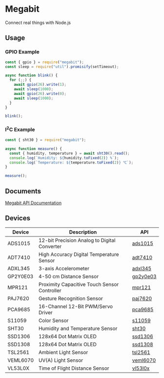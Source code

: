 # Megabit

Connect real things with Node.js

## Usage

### GPIO Example

```js
const { gpio } = require("megabit");
const sleep = require("util").promisify(setTimeout);

async function blink() {
  for (;;) {
    await gpio(26).write(1);
    await sleep(1000);
    await gpio(26).write(0);
    await sleep(1000);
  }
}

blink();
```

### I<sup>2</sup>C Example

```js
const { sht30 } = require("megabit");

async function measure() {
  const { humidity, temperature } = await sht30().read();
  console.log(`Humidity: ${humidity.toFixed(2)} %`);
  console.log(`Temperature: ${temperature.toFixed(2)} ℃`);
}

measure();
```

## Documents

[Megabit API Documentation](https://kou029w.github.io/megabit/)

## Devices

| Device   | Description                                  | API                                                                 |
| -------- | -------------------------------------------- | ------------------------------------------------------------------- |
| ADS1015  | 12-bit Precision Analog to Digital Converter | [ads1015](https://kou029w.github.io/megabit/modules/ads1015.html)   |
| ADT7410  | High Accuracy Digital Temperature Sensor     | [adt7410](https://kou029w.github.io/megabit/modules/adt7410.html)   |
| ADXL345  | 3-axis Accelerometer                         | [adxl345](https://kou029w.github.io/megabit/modules/adxl345.html)   |
| GP2Y0E03 | 4-50 cm Distance Sensor                      | [gp2y0e03](https://kou029w.github.io/megabit/modules/gp2y0e03.html) |
| MPR121   | Proximity Capacitive Touch Sensor Controller | [mpr121](https://kou029w.github.io/megabit/modules/mpr121.html)     |
| PAJ7620  | Gesture Recognition Sensor                   | [paj7620](https://kou029w.github.io/megabit/modules/paj7620.html)   |
| PCA9685  | 16-Channel 12-Bit PWM/Servo Driver           | [pca9685](https://kou029w.github.io/megabit/modules/pca9685.html)   |
| S11059   | Color Sensor                                 | [s11059](https://kou029w.github.io/megabit/modules/s11059.html)     |
| SHT30    | Humidity and Temperature Sensor              | [sht30](https://kou029w.github.io/megabit/modules/sht30.html)       |
| SSD1306  | 128x64 Dot Matrix OLED                       | [ssd1306](https://kou029w.github.io/megabit/modules/ssd1306.html)   |
| SSD1308  | 128x64 Dot Matrix OLED                       | [ssd1308](https://kou029w.github.io/megabit/modules/ssd1308.html)   |
| TSL2561  | Ambient Light Sensor                         | [tsl2561](https://kou029w.github.io/megabit/modules/tsl2561.html)   |
| VEML6070 | UV(A) Light Sensor                           | [veml6070](https://kou029w.github.io/megabit/modules/veml6070.html) |
| VL53L0X  | Time of Flight Distance Sensor               | [vl53l0x](https://kou029w.github.io/megabit/modules/vl53l0x.html)   |
